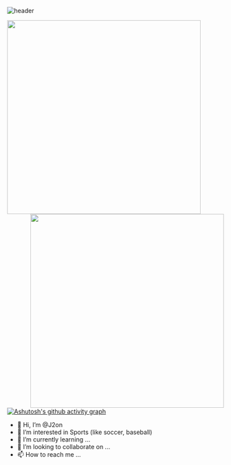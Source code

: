 ![header](https://capsule-render.vercel.app/api?type=venom&color=808080&height=200&section=header&text=J2on's%20GitHub&fontSize=50&animation=scaleIn&stroke=4169e1)


<div align=center>
    <a>
      <img align="left" width=450 src="https://github-readme-stats.vercel.app/api?username=J2on&show_icons=true&theme=dark" />
    </a>
    <a>
      <img align="right" width=450 src="https://streak-stats.demolab.com/?user=J2on&theme=dark" />
    </a>
  </div>


[![Ashutosh's github activity graph](https://github-readme-activity-graph.vercel.app/graph?username=J2on&theme=react-dark)](https://github.com/ashutosh00710/github-readme-activity-graph)



- 👋 Hi, I’m @J2on
- 👀 I’m interested in Sports (like soccer, baseball)
- 🌱 I’m currently learning ...
- 💞️ I’m looking to collaborate on ...
- 📫 How to reach me ...

<!---
J2on/J2on is a ✨ special ✨ repository because its `README.md` (this file) appears on your GitHub profile.
You can click the Preview link to take a look at your changes.
--->
